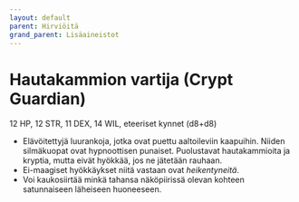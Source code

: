 ```yaml
---
layout: default
parent: Hirviöitä
grand_parent: Lisäaineistot
---
```


# Hautakammion vartija (Crypt Guardian)

12 HP, 12 STR, 11 DEX, 14 WIL, eteeriset kynnet (d8+d8)

- Elävöitettyjä luurankoja, jotka ovat puettu aaltoileviin kaapuihin. Niiden silmäkuopat ovat hypnoottisen punaiset. Puolustavat hautakammioita ja kryptia, mutta eivät hyökkää, jos ne jätetään rauhaan.
- Ei-maagiset hyökkäykset niitä vastaan ovat _heikentyneitä_.
- Voi kaukosiirtää minkä tahansa näköpiirissä olevan kohteen satunnaiseen läheiseen huoneeseen.